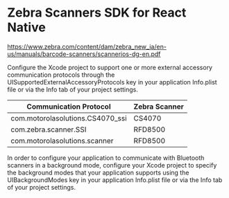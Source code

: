 # Zebra Scanners SDK for React Native

https://www.zebra.com/content/dam/zebra_new_ia/en-us/manuals/barcode-scanners/scannerios-dg-en.pdf

Configure the Xcode project to support one or more external accessory communication protocols through the 
UISupportedExternalAccessoryProtocols key in your application Info.plist file or via the Info tab of your project 
settings.

| Communication Protocol           | Zebra Scanner |
|----------------------------------|---------------|
| com.motorolasolutions.CS4070_ssi | CS4070        |
| com.zebra.scanner.SSI            | RFD8500       |
| com.motorolasolutions.scanner    | RFD8500       |

In order to configure your application to communicate with Bluetooth scanners in a background mode, configure your 
Xcode project to specify the background modes that your application supports using the UIBackgroundModes key in your 
application Info.plist file or via the Info tab of your project settings.
